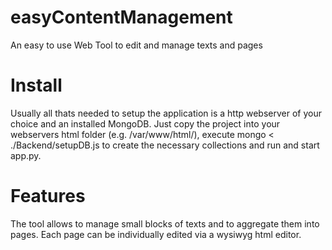 # easyContentManagement
An easy to use Web Tool to edit and manage texts and pages

# Install
Usually all thats needed to setup the application is a http webserver of your choice and an installed MongoDB. 
Just copy the project into your webservers html folder (e.g. /var/www/html/), execute mongo < ./Backend/setupDB.js to create the necessary collections and run and start app.py. 

# Features
The tool allows to manage small blocks of texts and to aggregate them into pages. Each page can be individually edited via a wysiwyg html editor.
